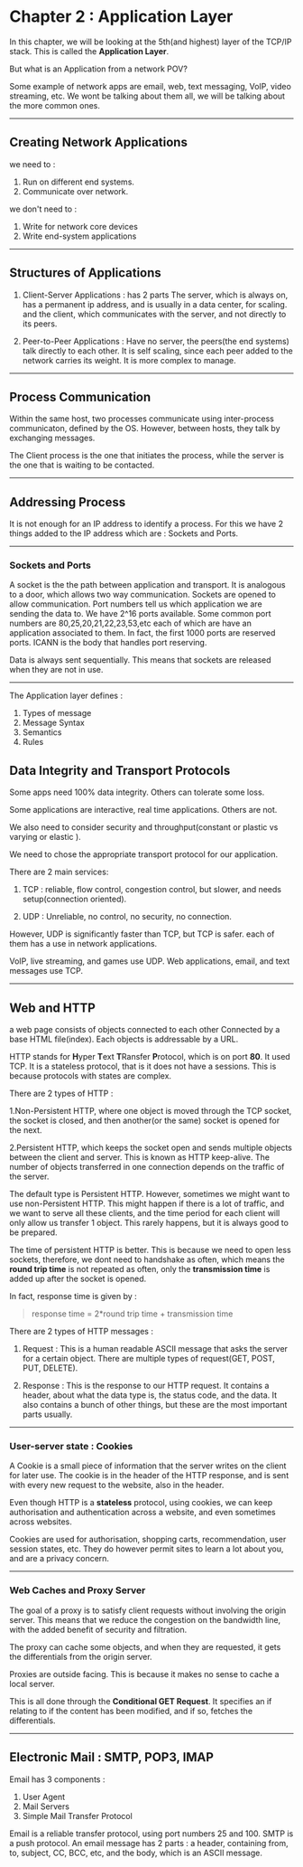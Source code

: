 # Chapter 2 : Application Layer

In this chapter, we will be looking at the 5th(and highest) layer of the
TCP/IP stack. This is called the **Application Layer**.

But what is an Application from a network POV?

Some example of network apps are email, web, text messaging, VoIP, 
video streaming, etc. We wont be talking about them all, we will be talking 
about the more common ones. 

---

## Creating Network Applications

we need to :

1. Run on different end systems.
2. Communicate over network.

we don't need to : 

1. Write for network core devices
2. Write end-system applications

---

## Structures of Applications 

1. Client-Server Applications : 
   has 2 parts The server, which is always on, has a permanent ip address, 
   and is usually in a data center, for scaling. and the client, which communicates with
   the server, and not directly to its peers.
   
2. Peer-to-Peer Applications : 
   Have no server, the peers(the end systems) talk directly to each other.
   It is self scaling, since each peer added to the network carries its weight. 
   It is more complex to manage.

---

## Process Communication

Within the same host, two processes communicate using inter-process communicaton, 
defined by the OS. However, between hosts, they talk by exchanging messages.

The Client process is the one that initiates the process, while the server is the
one that is waiting to be contacted.

---

## Addressing Process 
It is not enough for an IP address to identify a process. For this we have
2 things added to the IP address which are : Sockets and Ports.

---

### Sockets and Ports

A socket is the the path between application and transport. It is analogous
to a door, which allows two way communication. Sockets are opened to allow
communication. Port numbers tell us which application we are sending the 
data to. We have 2^16 ports available. Some common port numbers are
80,25,20,21,22,23,53,etc each of which are have an application associated to them. 
In fact, the first 1000 ports are reserved ports. ICANN is the body that 
handles port reserving.

Data is always sent sequentially. This means that sockets are released 
when they are not in use.

---

The Application layer defines :

1. Types of message
2. Message Syntax
3. Semantics
4. Rules

## Data Integrity and Transport Protocols

Some apps need 100% data integrity. Others can tolerate some loss. 

Some applications are interactive, real time applications. Others are
not.

We also need to consider security and throughput(constant or plastic vs
varying or elastic ).

We need to chose the appropriate transport protocol for our application.

There are 2 main services:

1. TCP : reliable, flow control, congestion control, but slower, and 
needs setup(connection oriented).

2. UDP : Unreliable, no control, no security, no connection.

However, UDP is significantly faster than TCP, but TCP is safer. 
each of them has a use in network applications.

VoIP, live streaming, and games use UDP. Web applications, email, and
text messages use TCP. 

---

## Web and HTTP 

a web page consists of objects connected to each other Connected by a 
base HTML file(index). Each objects is addressable by a URL.

HTTP stands for **H**yper **T**ext **T**Ransfer **P**rotocol, which 
is on port **80**. It used TCP. It is a stateless protocol, that is it 
does not have a sessions. This is because protocols with states are 
complex. 


There are 2 types of HTTP : 

1.Non-Persistent HTTP, where  one object is moved through the TCP socket, 
the socket is closed, and then another(or the same) socket
is opened for the next.

2.Persistent HTTP, which keeps the socket open and 
sends multiple objects between the client and server. This is known as
HTTP keep-alive. The number of objects transferred in one connection 
depends on the traffic of the server.

The default type is Persistent HTTP. However, sometimes we might want to 
use non-Persistent HTTP. This might happen if there is a lot of traffic,
and we want to serve all these clients, and the time period for each 
client will only allow us transfer 1 object. This rarely happens, but
it is always good to be prepared.

The time of persistent HTTP is better. This is because we need to 
open less sockets, therefore, we dont need to handshake as often, 
which means the **round trip time** is not repeated as often,
only the **transmission time** is added up after the socket is opened.

In fact, response time is given by :

> response time = 2\*round trip time + transmission time 

There are 2 types of HTTP messages :

1. Request : This is a human readable ASCII message that asks the server
for a certain object. There are multiple types of request(GET, POST, PUT, DELETE).

2. Response :  This is the response to our HTTP request. It contains a header, 
about what the data type is, the status code, and the data. It also contains
a bunch of other things, but these are the most important parts usually.

---

### User-server state : Cookies

A Cookie is a small piece of information that the server writes on the 
client for later use. The cookie is in the header of the HTTP response,
and is sent with every new request to the website, also in the header.

Even though HTTP is a **stateless** protocol, using cookies, we can keep
authorisation and authentication across a website, and even sometimes
across websites.

Cookies are used for authorisation, shopping carts, recommendation, 
user session states, etc. They do however permit sites to learn a 
lot about you, and are a privacy concern.

---

### Web Caches and Proxy Server

The goal of a proxy is to satisfy client requests without involving
the origin server. This means that we reduce the congestion 
on the bandwidth line, with the added benefit of security and 
filtration. 

The proxy can cache some objects, and when they are requested, it
gets the differentials from the origin server.

Proxies are outside facing. This is because it makes no sense to 
cache a local server. 

This is all done through the **Conditional GET Request**. It specifies
an if relating to if the content has been modified, and if so, fetches
the differentials.

---

## Electronic Mail : SMTP, POP3, IMAP

Email has 3 components :

1. User Agent 
2. Mail Servers
3. Simple Mail Transfer Protocol

Email is a reliable transfer protocol, using port numbers 25 and 100.
SMTP is a push protocol. An email message has 2 parts : a header, containing
from, to, subject, CC, BCC, etc, and the body, which is an ASCII message.
